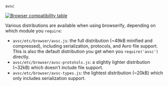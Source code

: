 `avsc`

[![Browser compatibility table](https://saucelabs.com/browser-matrix/mtth.svg)](https://saucelabs.com/u/buffer)

Various distributions are available when using browserify, depending on which
module you `require`:

+ `avsc/etc/browser/avsc.js`: the full distribution (~49kB minified and
  compressed), including serialization, protocols, and Avro file support. This
  is also the default distribution you get when you `require('avsc')` directly.
+ `avsc/etc/browser/avsc-prototols.js`: a slightly lighter distribution (~32kB)
  which doesn't include file support.
+ `avsc/etc/browser/avsc-types.js`: the lightest distribution (~20kB) which
  only includes serialization support.
